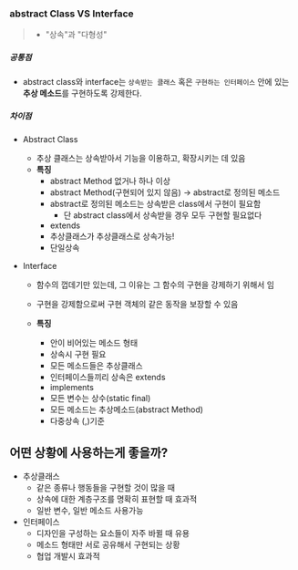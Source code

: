 ### abstract Class VS Interface

> * "상속"과 "다형성"

##### 공통점

* abstract class와 interface는 `상속받는 클래스` 혹은 `구현하는 인터페이스` 안에 있는 **추상 메소드**를 구현하도록 강제한다.

##### 차이점

* Abstract Class

  * 추상 클래스는 상속받아서 기능을 이용하고, 확장시키는 데 있음
  * **특징**
    * abstract Method 없거나 하나 이상
    * abstract Method(구현되어 있지 않음) -> abstract로 정의된 메소드
    * abstract로 정의된 메소드는 상속받은 class에서 구현이 필요함
      * 단 abstract class에서 상속받을 경우 모두 구현할 필요없다
    * extends
    * 추상클래스가 추상클래스로 상속가능!
    * 단일상속

* Interface

  * 함수의 껍데기만 있는데, 그 이유는 그 함수의 구현을 강제하기 위해서 임

  * 구현을 강제함으로써 구현 객체의 같은 동작을 보장할 수 있음
  * **특징**
    * 안이 비어있는 메소드 형태
    * 상속시 구현 필요
    * 모든 메소드들은 추상클래스
    * 인터페이스들끼리 상속은 extends
    * implements
    * 모든 변수는 상수(static final)
    * 모든 메소드는 추상메소드(abstract Method)
    * 다중상속 (,)기준



## 어떤 상황에 사용하는게 좋을까?

* 추상클래스
  * 같은 종류나 행동들을 구현할 것이 많을 때
  * 상속에 대한 계층구조를 명확히 표현할 때 효과적
  * 일반 변수, 일반 메소드 사용가능
* 인터페이스
  * 디자인을 구성하는 요소들이 자주 바뀔 때 유용
  * 메소드 형태만 서로 공유해서 구현되는 상황
  * 협업 개발시 효과적 

